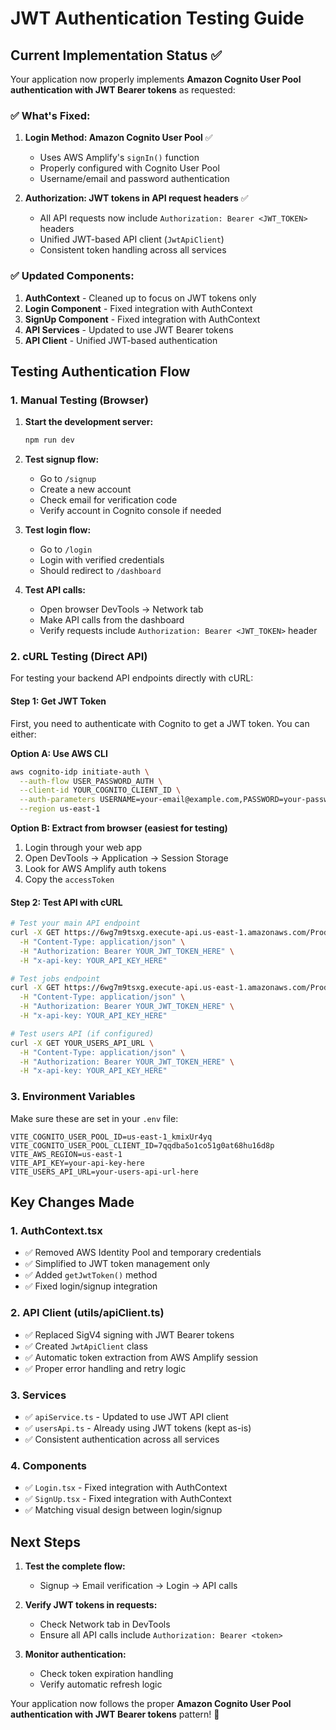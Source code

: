 # JWT Authentication Testing Guide

## Current Implementation Status ✅

Your application now properly implements **Amazon Cognito User Pool authentication with JWT Bearer tokens** as requested:

### ✅ **What's Fixed:**

1. **Login Method: Amazon Cognito User Pool** ✅
   - Uses AWS Amplify's `signIn()` function
   - Properly configured with Cognito User Pool
   - Username/email and password authentication

2. **Authorization: JWT tokens in API request headers** ✅
   - All API requests now include `Authorization: Bearer <JWT_TOKEN>` headers
   - Unified JWT-based API client (`JwtApiClient`)
   - Consistent token handling across all services

### ✅ **Updated Components:**

1. **AuthContext** - Cleaned up to focus on JWT tokens only
2. **Login Component** - Fixed integration with AuthContext
3. **SignUp Component** - Fixed integration with AuthContext  
4. **API Services** - Updated to use JWT Bearer tokens
5. **API Client** - Unified JWT-based authentication

## Testing Authentication Flow

### 1. **Manual Testing (Browser)**

1. **Start the development server:**
   ```bash
   npm run dev
   ```

2. **Test signup flow:**
   - Go to `/signup`
   - Create a new account
   - Check email for verification code
   - Verify account in Cognito console if needed

3. **Test login flow:**
   - Go to `/login` 
   - Login with verified credentials
   - Should redirect to `/dashboard`

4. **Test API calls:**
   - Open browser DevTools → Network tab
   - Make API calls from the dashboard
   - Verify requests include `Authorization: Bearer <JWT_TOKEN>` header

### 2. **cURL Testing (Direct API)**

For testing your backend API endpoints directly with cURL:

#### **Step 1: Get JWT Token**
First, you need to authenticate with Cognito to get a JWT token. You can either:

**Option A: Use AWS CLI**
```bash
aws cognito-idp initiate-auth \
  --auth-flow USER_PASSWORD_AUTH \
  --client-id YOUR_COGNITO_CLIENT_ID \
  --auth-parameters USERNAME=your-email@example.com,PASSWORD=your-password \
  --region us-east-1
```

**Option B: Extract from browser (easiest for testing)**
1. Login through your web app
2. Open DevTools → Application → Session Storage
3. Look for AWS Amplify auth tokens
4. Copy the `accessToken`

#### **Step 2: Test API with cURL**
```bash
# Test your main API endpoint
curl -X GET https://6wg7m9tsxg.execute-api.us-east-1.amazonaws.com/Prod/analytics \
  -H "Content-Type: application/json" \
  -H "Authorization: Bearer YOUR_JWT_TOKEN_HERE" \
  -H "x-api-key: YOUR_API_KEY_HERE"

# Test jobs endpoint
curl -X GET https://6wg7m9tsxg.execute-api.us-east-1.amazonaws.com/Prod/jobs \
  -H "Content-Type: application/json" \
  -H "Authorization: Bearer YOUR_JWT_TOKEN_HERE" \
  -H "x-api-key: YOUR_API_KEY_HERE"

# Test users API (if configured)
curl -X GET YOUR_USERS_API_URL \
  -H "Content-Type: application/json" \
  -H "Authorization: Bearer YOUR_JWT_TOKEN_HERE" \
  -H "x-api-key: YOUR_API_KEY_HERE"
```

### 3. **Environment Variables**

Make sure these are set in your `.env` file:
```env
VITE_COGNITO_USER_POOL_ID=us-east-1_kmixUr4yq
VITE_COGNITO_USER_POOL_CLIENT_ID=7qqdba5o1co51g0at68hu16d8p
VITE_AWS_REGION=us-east-1
VITE_API_KEY=your-api-key-here
VITE_USERS_API_URL=your-users-api-url-here
```

## Key Changes Made

### 1. **AuthContext.tsx**
- ✅ Removed AWS Identity Pool and temporary credentials
- ✅ Simplified to JWT token management only
- ✅ Added `getJwtToken()` method
- ✅ Fixed login/signup integration

### 2. **API Client (utils/apiClient.ts)**
- ✅ Replaced SigV4 signing with JWT Bearer tokens
- ✅ Created `JwtApiClient` class
- ✅ Automatic token extraction from AWS Amplify session
- ✅ Proper error handling and retry logic

### 3. **Services**
- ✅ `apiService.ts` - Updated to use JWT API client
- ✅ `usersApi.ts` - Already using JWT tokens (kept as-is)
- ✅ Consistent authentication across all services

### 4. **Components**
- ✅ `Login.tsx` - Fixed integration with AuthContext
- ✅ `SignUp.tsx` - Fixed integration with AuthContext
- ✅ Matching visual design between login/signup

## Next Steps

1. **Test the complete flow:**
   - Signup → Email verification → Login → API calls
   
2. **Verify JWT tokens in requests:**
   - Check Network tab in DevTools
   - Ensure all API calls include `Authorization: Bearer <token>`

3. **Monitor authentication:**
   - Check token expiration handling
   - Verify automatic refresh logic

Your application now follows the proper **Amazon Cognito User Pool authentication with JWT Bearer tokens** pattern! 🎉
